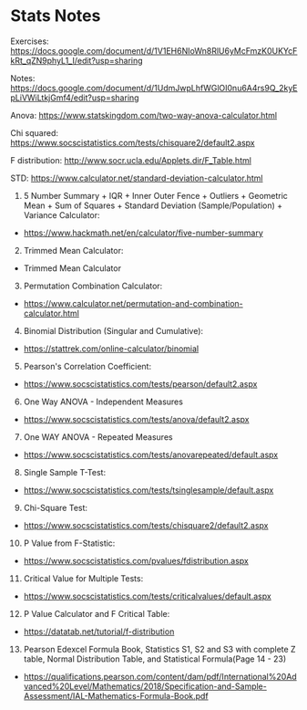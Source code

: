 # Stats Notes

Exercises: https://docs.google.com/document/d/1V1EH6NIoWn8RlU6yMcFmzK0UKYcFkRt_qZN9phyL1_I/edit?usp=sharing

Notes: https://docs.google.com/document/d/1UdmJwpLhfWGlOI0nu6A4rs9Q_2kyEpLiVWiLtkjGmf4/edit?usp=sharing

Anova: https://www.statskingdom.com/two-way-anova-calculator.html

Chi squared: https://www.socscistatistics.com/tests/chisquare2/default2.aspx

F distribution: http://www.socr.ucla.edu/Applets.dir/F_Table.html

STD: https://www.calculator.net/standard-deviation-calculator.html

1.	5 Number Summary + IQR + Inner Outer Fence + Outliers + Geometric Mean + Sum of Squares + Standard Deviation (Sample/Population) + Variance Calculator:
-	https://www.hackmath.net/en/calculator/five-number-summary
2.	Trimmed Mean Calculator:
-	Trimmed Mean Calculator 
3.	Permutation Combination Calculator:
-	https://www.calculator.net/permutation-and-combination-calculator.html
4.	Binomial Distribution (Singular and Cumulative):
-	https://stattrek.com/online-calculator/binomial
5.	Pearson's Correlation Coefficient:
-	https://www.socscistatistics.com/tests/pearson/default2.aspx
6.	One Way ANOVA - Independent Measures
-	https://www.socscistatistics.com/tests/anova/default2.aspx
7.	One WAY ANOVA - Repeated Measures
-	https://www.socscistatistics.com/tests/anovarepeated/default.aspx
8.	Single Sample T-Test:
-	https://www.socscistatistics.com/tests/tsinglesample/default.aspx
9.	Chi-Square Test:
-	https://www.socscistatistics.com/tests/chisquare2/default2.aspx
10.	P Value from F-Statistic:
-	https://www.socscistatistics.com/pvalues/fdistribution.aspx
11.	Critical Value for Multiple Tests:
-	https://www.socscistatistics.com/tests/criticalvalues/default.aspx
12.	P Value Calculator and F Critical Table:
-	https://datatab.net/tutorial/f-distribution 
13.	Pearson Edexcel Formula Book, Statistics S1, S2 and S3 with complete Z table, Normal Distribution Table, and Statistical Formula(Page 14 - 23)
-	https://qualifications.pearson.com/content/dam/pdf/International%20Advanced%20Level/Mathematics/2018/Specification-and-Sample-Assessment/IAL-Mathematics-Formula-Book.pdf 

